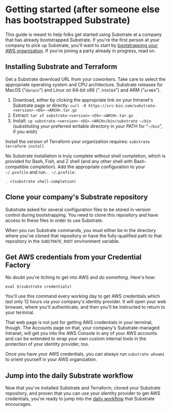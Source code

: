 # Getting started (after someone else has bootstrapped Substrate)

This guide is meant to help folks get started using Substrate at a company that has already bootstrapped Substrate. If you're the first person at your company to pick up Substrate, you'll want to start by [bootstrapping your AWS organization](../bootstrapping/overview.html). If you're joining a party already in progress, read on.

## Installing Substrate and Terraform

Get a Substrate download URL from your coworkers. Take care to select the appropriate operating system and CPU architecture. Substrate releases for MacOS (“`darwin`”) and Linux on 64-bit x86 (“`.html64`”) and ARM (“`arm64`”).

1. Download, either by clicking the appropriate link on your Intranet's Substrate page or directly: `curl -O https://src-bin.com/substrate-<version>-<OS>-<ARCH>.tar.gz`
2. Extract: `tar xf substrate-<version>-<OS>-<ARCH>.tar.gz`
3. Install: `cp substrate-<version>-<OS>-<ARCH>/bin/substrate ~/bin` (substituting your preferred writable directory in your PATH for “`~/bin`”, if you wish)

Install the version of Terraform your organization requires: `substrate terraform install`

No Substrate installation is truly complete without shell completion, which is provided for Bash, Fish, and Z shell (and any other shell with Bash-compatible completion). Add the appropriate configuration to your `~/.profile` and run `. ~/.profile`:

```shell
. <(substrate shell-completion)
```

## Clone your company's Substrate repository

Substrate asked for several configuration files to be stored in version control during bootstrapping. You need to clone this repository and have access to these files in order to use Substrate.

When you run Substrate commands, you must either be in the directory where you've cloned that repository or have the fully-qualified path to that repository in the `SUBSTRATE_ROOT` environment variable.

## Get AWS credentials from your Credential Factory

No doubt you're itching to get into AWS and _do something_. Here's how:

```shell-session
eval $(substrate credentials)
```

You'll use this command every working day to get AWS credentials which last only 12 hours via your company's identity provider. It will open your web browser, where you'll authenticate, and then you'll be instructed to return to your terminal.

That web page is not just for getting AWS credentials in your terminal, though. The Accounts page on that, your company's Substrate-managed Intranet, will get you into the AWS Console in any of your AWS accounts and can be extended to wrap your own custom internal tools in the protection of your identity provider, too.

Once you have your AWS credentials, you can always run `substrate whoami` to orient yourself in your AWS organization.

## Jump into the daily Substrate workflow

Now that you've installed Substrate and Terraform, cloned your Substrate repository, and proven that you can use your identity provider to get AWS credentials, you're ready to jump into the [daily workflow](daily-workflow.html) that Substrate encourages.
